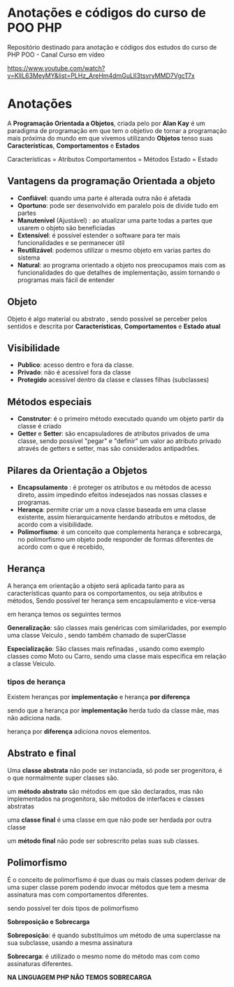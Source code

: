 
# Anotações e códigos do curso de POO PHP

Repositório destinado para anotação e códigos dos estudos do curso de PHP POO - Canal Curso em vídeo

https://www.youtube.com/watch?v=KlIL63MeyMY&list=PLHz_AreHm4dmGuLII3tsvryMMD7VgcT7x




# Anotações

  A **Programação Orientada a Objetos**,  criada pelo por  **Alan Kay**  é um paradigma de programação em que tem o objetivo de tornar a programação mais próxima do mundo em que vivemos utilizando **Objetos** tenso suas **Características**, **Comportamentos** e **Estados**

Características = Atributos
Comportamentos = Métodos
Estado = Estado
 

## Vantagens da programação Orientada a objeto 

 - **Confiável**: quando uma parte é alterada outra não é afetada
 - **Oportuno**: pode ser desenvolvido em paralelo pois de divide tudo em partes
 - **Manutenível** (Ajustável) : ao atualizar uma parte todas a partes que usarem o objeto são beneficiadas
 - **Extensível**: é possível estender o software para ter mais funcionalidades e se permanecer útil
 - **Reutilizável**:  podemos utilizar o mesmo objeto em varias partes do sistema
 - **Natural**:  ao programa orientado a objeto nos preocupamos mais com as funcionalidades do que detalhes de implementação, assim tornando o programas mais fácil de entender

## Objeto 

Objeto é algo material ou abstrato , sendo possível se perceber pelos sentidos e descrita por  **Características**, **Comportamentos** e **Estado atual**

## Visibilidade

 - **Publico**: acesso dentro e fora da classe.
 - **Privado**: não é acessível fora da classe
 - **Protegido** acessível dentro da classe e classes filhas (subclasses)

## Métodos especiais

- **Construtor**: é o primeiro método executado quando um objeto partir da classe é criado  
- **Getter** e **Setter**: são encapsuladores de atributos privados de uma classe, sendo possível "pegar" e "definir" um valor ao atributo privado através de getters e setter, mas são considerados antipadrões. 

## Pilares da Orientação a Objetos

-   **Encapsulamento** : é proteger os atributos e ou métodos de acesso direto, assim impedindo efeitos indesejados nas nossas classes e programas.
-   **Herança**:  permite criar um a nova classe baseada em uma classe existente, assim hierarquicamente herdando atributos e métodos, de acordo com a visibilidade. 
-   **Polimorfismo**: é um conceito que complementa  herança e sobrecarga, no polimorfismo um objeto pode responder de formas diferentes de acordo com o que é recebido,

## Herança

A herança em orientação a objeto será aplicada tanto para as características quanto para os comportamentos, ou seja atributos e métodos,
Sendo possível ter herança sem encapsulamento e vice-versa 

em herança temos os seguintes termos 

**Generalização**: são classes mais genéricas com similaridades, por exemplo uma classe Veiculo , sendo também chamado de superClasse 

**Especialização**:  São classes mais refinadas , usando como exemplo classes como Moto ou Carro, sendo uma classe mais especifica em relação a classe Veiculo.

### tipos de herança

Existem heranças por **implementação** e herança **por diferença**

sendo que a herança por **implementação** herda tudo da classe mãe, mas não adiciona nada.

herança por **diferença** adiciona novos elementos.

## Abstrato e final

Uma **classe abstrata** não pode ser instanciada, só pode ser progenitora, é o que normalmente super classes são.

um **método abstrato** são métodos em que são declarados, mas não implementados na progenitora, são métodos de interfaces  e classes abstratas

uma **classe final** é uma classe em que não pode ser herdada por outra classe

um **método final** não pode ser  sobrescrito pelas suas sub classes.

## Polimorfismo

 É o conceito de polimorfismo é que duas ou mais classes podem derivar de uma super classe porem podendo invocar métodos que tem a mesma assinatura mas com comportamentos diferentes.
 
 sendo possível ter dois tipos de polimorfismo

**Sobreposição e Sobrecarga**

**Sobreposição**: é quando substituímos um método de uma superclasse na sua subclasse, usando a mesma assinatura

**Sobrecarga**:  é utilizado o mesmo nome do método mas com como assinaturas diferentes.
 
**NA LINGUAGEM PHP NÃO TEMOS SOBRECARGA** 

